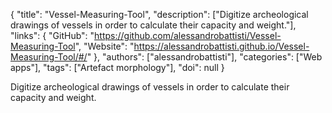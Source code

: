{
  "title": "Vessel-Measuring-Tool",
  "description": ["Digitize archeological drawings of vessels in order to calculate their capacity and weight."],
  "links": {
    "GitHub": "https://github.com/alessandrobattisti/Vessel-Measuring-Tool",
    "Website": "https://alessandrobattisti.github.io/Vessel-Measuring-Tool/#/"
  },
  "authors": ["alessandrobattisti"],
  "categories": ["Web apps"],
  "tags": ["Artefact morphology"],
  "doi": null
}

<!-- Generated by csv2md.R – do not edit by hand -->

Digitize archeological drawings of vessels in order to calculate their capacity and weight.